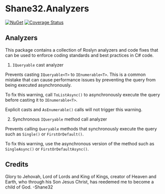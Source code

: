 # Shane32.Analyzers

[![NuGet](https://img.shields.io/nuget/v/Shane32.Analyzers.svg)](https://www.nuget.org/packages/Shane32.Analyzers) [![Coverage Status](https://coveralls.io/repos/github/Shane32/Analyzers/badge.svg?branch=master)](https://coveralls.io/github/Shane32/Analyzers?branch=master)

## Analyzers

This package contains a collection of Roslyn analyzers and code fixes that can be used to enforce coding standards and best practices in C# code.

1. `IQueryable` cast analyzer

Prevents casting `IQueryable<T>` to `IEnumerable<T>`.  This is a common mistake that can cause performance issues by preventing the query from being executed asynchronously.

To fix this warning, call `ToListAsync()` to asynchronously execute the query before casting it to `IEnumerable<T>`.

Explicit casts and `AsEnumerable()` calls will not trigger this warning.

2. Synchronous `IQueryable` method call analyzer

Prevents calling `Queryable` methods that synchronously execute the query such as `Single()` or `FirstOrDefault()`.

To fix this warning, use the asynchronous version of the method such as `SingleAsync()` or `FirstOrDefaultAsync()`.

## Credits

Glory to Jehovah, Lord of Lords and King of Kings, creator of Heaven and Earth, who through his Son Jesus Christ,
has reedemed me to become a child of God. -Shane32
